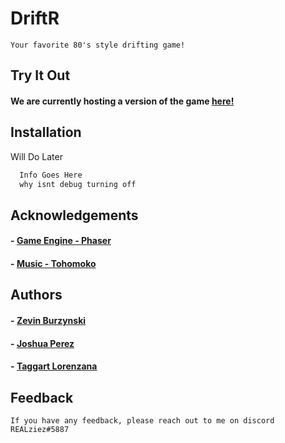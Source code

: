 # DriftR

```
Your favorite 80's style drifting game!
```

## Try It Out

#### We are currently hosting a version of the game [here!](https://realziez.github.io/DriftR/)

## Installation

Will Do Later

```bash
  Info Goes Here
  why isnt debug turning off
```
## Acknowledgements

#### - [Game Engine - Phaser](https://phaser.io/)
#### - [Music - Tohomoko](https://soundcloud.com/tohomoko)
 
## Authors

#### - [Zevin Burzynski](https://github.com/REALziez)
#### - [Joshua Perez](https://github.com/dri-gi)
#### - [Taggart Lorenzana](https://github.com/TaggsSwaggs)

## Feedback

```
If you have any feedback, please reach out to me on discord REALziez#5887
```


